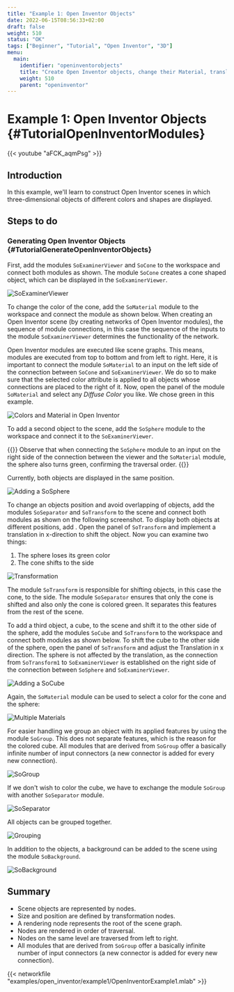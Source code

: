 ```yaml
---
title: "Example 1: Open Inventor Objects"
date: 2022-06-15T08:56:33+02:00
draft: false
weight: 510
status: "OK"
tags: ["Beginner", "Tutorial", "Open Inventor", "3D"]
menu: 
  main:
    identifier: "openinventorobjects"
    title: "Create Open Inventor objects, change their Material, translate location in 3D and general explanation about Scene Graphs."
    weight: 510
    parent: "openinventor"
---
```


# Example 1: Open Inventor Objects {#TutorialOpenInventorModules}

{{< youtube "aFCK_aqmPsg" >}}

## Introduction
In this example, we'll learn to construct Open Inventor scenes in which three-dimensional objects of different colors and shapes are displayed.

## Steps to do
### Generating Open Inventor Objects {#TutorialGenerateOpenInventorObjects}

First, add the modules `SoExaminerViewer` and `SoCone` to the workspace and connect both modules as shown. The module `SoCone` creates a cone shaped object, which can be displayed in the `SoExaminerViewer`.

![SoExaminerViewer](/images/tutorials/openinventor/OI1_01.png "SoExaminerViewer")

To change the color of the cone, add the `SoMaterial` module to the workspace and connect the module as shown below. When creating an Open Inventor scene (by creating networks of Open Inventor modules), the sequence of module connections, in this case the sequence of the inputs to the module `SoExaminerViewer` determines the functionality of the network.

Open Inventor modules are executed like scene graphs. This means, modules are executed from top to bottom and from left to right. Here, it is important to connect the module `SoMaterial` to an input on the left side of the connection between `SoCone` and `SoExaminerViewer`. We do so to make sure that the selected color attribute is applied to all objects whose connections are placed to the right of it. Now, open the panel of the module `SoMaterial` and select any *Diffuse Color* you like. We chose green in this example.

![Colors and Material in Open Inventor](/images/tutorials/openinventor/OI1_02.png "Colors and Material in Open Inventor")

To add a second object to the scene, add the `SoSphere` module to the workspace and connect it to the `SoExaminerViewer`. 

{{<alert class="info" caption="Info">}}
Observe that when connecting the `SoSphere` module to an input on the right side of the connection between the viewer and the `SoMaterial` module, the sphere also turns green, confirming the traversal order.
{{</alert>}}

 Currently, both objects are displayed in the same position.

![Adding a SoSphere](/images/tutorials/openinventor/OI1_03.png "Adding a SoSphere")

To change an objects position and avoid overlapping of objects, add the modules `SoSeparator` and `SoTransform` to the scene and connect both modules as shown on the following screenshot. To display both objects at different positions, add . Open the panel of `SoTransform` and implement a translation in x-direction to shift the object. Now you can examine two things:

1. The sphere loses its green color
2. The cone shifts to the side

![Transformation](/images/tutorials/openinventor/OI1_05.png "Transformation")

The module `SoTransform` is responsible for shifting objects, in this case the cone, to the side. The module `SoSeparator` ensures that only the cone is shifted and also only the cone is colored green. It separates this features from the rest of the scene.

To add a third object, a cube, to the scene and shift it to the other side of the sphere, add the modules `SoCube` and `SoTransform` to the workspace and connect both modules as shown below. To shift the cube to the other side of the sphere, open the panel of `SoTransform` and adjust the Translation in x direction. The sphere is not affected by the translation, as the connection from `SoTransform1` to `SoExaminerViewer` is established on the right side of the connection between `SoSphere` and `SoExaminerViewer`.

![Adding a SoCube](/images/tutorials/openinventor/OI1_07.png "Adding a SoCube")

Again, the `SoMaterial` module can be used to select a color for the cone and the sphere:

![Multiple Materials](/images/tutorials/openinventor/OI1_08.png "Multiple Materials")

For easier handling we group an object with its applied features by using the module `SoGroup`. This does not separate features, which is the reason for the colored cube. All modules that are derived from `SoGroup` offer a basically infinite number of input connectors (a new connector is added for every new connection).

![SoGroup](/images/tutorials/openinventor/OI1_09.png "SoGroup")

If we don't wish to color the cube, we have to exchange the module `SoGroup` with another `SoSeparator` module.

![SoSeparator](/images/tutorials/openinventor/OI1_10.png "SoSeparator")

All objects can be grouped together.

![Grouping](/images/tutorials/openinventor/OI1_11.png "Grouping")

In addition to the objects, a background can be added to the scene using the module `SoBackground`.

![SoBackground](/images/tutorials/openinventor/OI1_12.png "SoBackground")

## Summary
* Scene objects are represented by nodes.
* Size and position are defined by transformation nodes.
* A rendering node represents the root of the scene graph.
* Nodes are rendered in order of traversal.
* Nodes on the same level are traversed from left to right.
* All modules that are derived from `SoGroup` offer a basically infinite number of input connectors (a new connector is added for every new connection).

{{< networkfile "examples/open_inventor/example1/OpenInventorExample1.mlab" >}}
